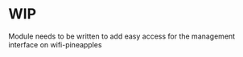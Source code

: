 # WIP
Module needs to be written to add easy access for the management interface on wifi-pineapples

